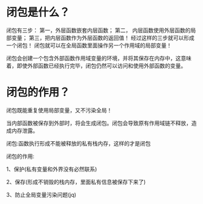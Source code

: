 # 闭包是什么？

闭包有三步： 第一，外层函数嵌套内层函数； 第二， 内层函数使用外层函数的局部变量； 第三，把内层函数作为外层函数的返回值！ 经过这样的三步就可以形成一个闭包！ 闭包就可以在全局函数里面操作另一个作用域的局部变量！

闭包会创建一个包含外部函数作用域变量的环境，并将其保存在内存中，这意味着，即使外部函数已经执行完毕，闭包仍然可以访问和使用外部函数的变量。

# 闭包的作用？

闭包既能重复使用局部变量，又不污染全局！







当内部函数被保存到外部时，将会生成闭包。闭包会导致原有作用域链不释放，造成内存泄露。



闭包:函数执行形成不能被释放的私有栈内存，这样的才是闭包



 闭包的作用: 

1、保护(私有变量和外界没有必然联系)

2、保存(形成不销毁的栈内存，里面私有信息被保存下来了)

3、防止全局变量污染问题(jq)
